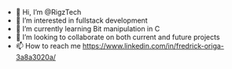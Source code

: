 - 👋 Hi, I’m @RigzTech
- 👀 I’m interested in fullstack development
- 🌱 I’m currently learning Bit manipulation in C
- 💞️ I’m looking to collaborate on both current and future projects
- 📫 How to reach me https://www.linkedin.com/in/fredrick-origa-3a8a3020a/

<!---
RigzTech/RigzTech is a ✨ special ✨ repository because its `README.md` (this file) appears on your GitHub profile.
You can click the Preview link to take a look at your changes.
--->
